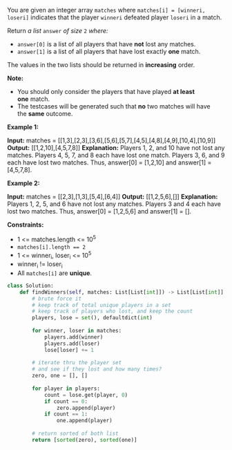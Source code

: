 You are given an integer array `matches` where `matches[i] = [winneri, loseri]` indicates that the player `winneri` defeated player `loseri` in a match.

Return _a list_ `answer` _of size_ `2` _where:_

-   `answer[0]` is a list of all players that have **not** lost any matches.
-   `answer[1]` is a list of all players that have lost exactly **one** match.

The values in the two lists should be returned in **increasing** order.

**Note:**

-   You should only consider the players that have played **at least one** match.
-   The testcases will be generated such that **no** two matches will have the **same** outcome.

**Example 1:**

**Input:** matches = [[1,3],[2,3],[3,6],[5,6],[5,7],[4,5],[4,8],[4,9],[10,4],[10,9]]
**Output:** [[1,2,10],[4,5,7,8]]
**Explanation:**
Players 1, 2, and 10 have not lost any matches.
Players 4, 5, 7, and 8 each have lost one match.
Players 3, 6, and 9 each have lost two matches.
Thus, answer[0] = [1,2,10] and answer[1] = [4,5,7,8].

**Example 2:**

**Input:** matches = [[2,3],[1,3],[5,4],[6,4]]
**Output:** [[1,2,5,6],[]]
**Explanation:**
Players 1, 2, 5, and 6 have not lost any matches.
Players 3 and 4 each have lost two matches.
Thus, answer[0] = [1,2,5,6] and answer[1] = [].

**Constraints:**

-   1 <= matches.length <= 10<sup>5</sup>
-   `matches[i].length == 2`
-   1 <= winner<sub>i</sub>, loser<sub>i</sub> <= 10<sup>5</sup>
-   winner<sub>i</sub> != loser<sub>i</sub>
-   All `matches[i]` are **unique**.

```python
class Solution:
    def findWinners(self, matches: List[List[int]]) -> List[List[int]]:
        # brute force it
        # keep track of total unique players in a set
        # keep track of players who lost, and keep the count 
        players, lose = set(), defaultdict(int)
        
        for winner, loser in matches:
            players.add(winner)
            players.add(loser)
            lose[loser] += 1
        
        # iterate thru the player set
        # and see if they lost and how many times?
        zero, one = [], []
        
        for player in players:
            count = lose.get(player, 0)
            if count == 0:
                zero.append(player)
            if count == 1:
                one.append(player)
        
        # return sorted of both list
        return [sorted(zero), sorted(one)]
```